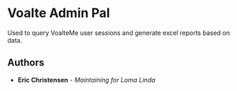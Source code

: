 # Voalte Admin Pal

Used to query VoalteMe user sessions and generate excel reports based on data.

## Authors

- **Eric Christensen** - _Maintaining for Loma Linda_
